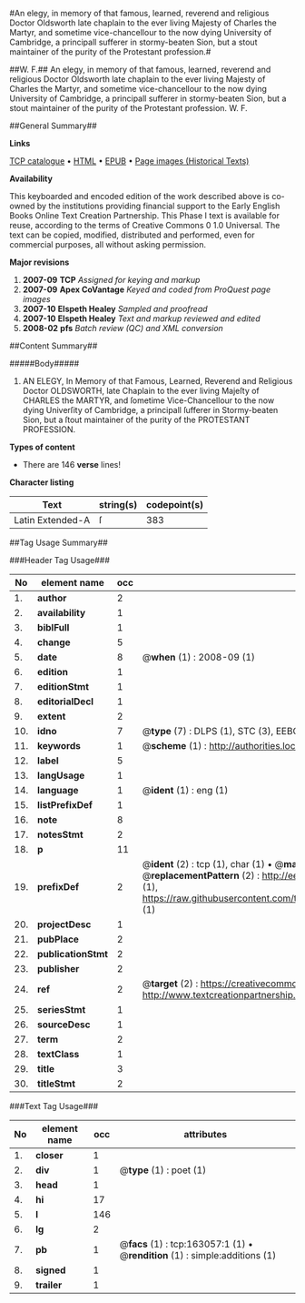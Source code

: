 #An elegy, in memory of that famous, learned, reverend and religious Doctor Oldsworth late chaplain to the ever living Majesty of Charles the Martyr, and sometime vice-chancellour to the now dying University of Cambridge, a principall sufferer in stormy-beaten Sion, but a stout maintainer of the purity of the Protestant profession.#

##W. F.##
An elegy, in memory of that famous, learned, reverend and religious Doctor Oldsworth late chaplain to the ever living Majesty of Charles the Martyr, and sometime vice-chancellour to the now dying University of Cambridge, a principall sufferer in stormy-beaten Sion, but a stout maintainer of the purity of the Protestant profession.
W. F.

##General Summary##

**Links**

[TCP catalogue](http://www.ota.ox.ac.uk/tcp/)  • 
[HTML](http://tei.it.ox.ac.uk/tcp/Texts-HTML/free/A85/A85199.html)  • 
[EPUB](http://tei.it.ox.ac.uk/tcp/Texts-EPUB/free/A85/A85199.epub) • 
[Page images (Historical Texts)](https://data.historicaltexts.jisc.ac.uk/view?pubId=eebo-99869983e&pageId=eebo-99869983e-163057-1)

**Availability**

This keyboarded and encoded edition of the
	       work described above is co-owned by the institutions
	       providing financial support to the Early English Books
	       Online Text Creation Partnership. This Phase I text is
	       available for reuse, according to the terms of Creative
	       Commons 0 1.0 Universal. The text can be copied,
	       modified, distributed and performed, even for
	       commercial purposes, all without asking permission.

**Major revisions**

1. __2007-09__ __TCP__ *Assigned for keying and markup*
1. __2007-09__ __Apex CoVantage__ *Keyed and coded from ProQuest page images*
1. __2007-10__ __Elspeth Healey__ *Sampled and proofread*
1. __2007-10__ __Elspeth Healey__ *Text and markup reviewed and edited*
1. __2008-02__ __pfs__ *Batch review (QC) and XML conversion*

##Content Summary##

#####Body#####

1. AN ELEGY, In Memory of that Famous, Learned, Reverend and Religious Doctor OLDSWORTH, late Chaplain to the ever living Majeſty of CHARLES the MARTYR, and ſometime Vice-Chancellour to the now dying Univerſity of Cambridge, a principall ſufferer in Stormy-beaten Sion, but a ſtout maintainer of the purity of the PROTESTANT PROFESSION.

**Types of content**

  * There are 146 **verse** lines!

**Character listing**


|Text|string(s)|codepoint(s)|
|---|---|---|
|Latin Extended-A|ſ|383|

##Tag Usage Summary##

###Header Tag Usage###

|No|element name|occ|attributes|
|---|---|---|---|
|1.|__author__|2||
|2.|__availability__|1||
|3.|__biblFull__|1||
|4.|__change__|5||
|5.|__date__|8| @__when__ (1) : 2008-09 (1)|
|6.|__edition__|1||
|7.|__editionStmt__|1||
|8.|__editorialDecl__|1||
|9.|__extent__|2||
|10.|__idno__|7| @__type__ (7) : DLPS (1), STC (3), EEBO-CITATION (1), PROQUEST (1), VID (1)|
|11.|__keywords__|1| @__scheme__ (1) : http://authorities.loc.gov/ (1)|
|12.|__label__|5||
|13.|__langUsage__|1||
|14.|__language__|1| @__ident__ (1) : eng (1)|
|15.|__listPrefixDef__|1||
|16.|__note__|8||
|17.|__notesStmt__|2||
|18.|__p__|11||
|19.|__prefixDef__|2| @__ident__ (2) : tcp (1), char (1)  •  @__matchPattern__ (2) : ([0-9\-]+):([0-9IVX]+) (1), (.+) (1)  •  @__replacementPattern__ (2) : http://eebo.chadwyck.com/downloadtiff?vid=$1&page=$2 (1), https://raw.githubusercontent.com/textcreationpartnership/Texts/master/tcpchars.xml#$1 (1)|
|20.|__projectDesc__|1||
|21.|__pubPlace__|2||
|22.|__publicationStmt__|2||
|23.|__publisher__|2||
|24.|__ref__|2| @__target__ (2) : https://creativecommons.org/publicdomain/zero/1.0/ (1), http://www.textcreationpartnership.org/docs/. (1)|
|25.|__seriesStmt__|1||
|26.|__sourceDesc__|1||
|27.|__term__|2||
|28.|__textClass__|1||
|29.|__title__|3||
|30.|__titleStmt__|2||


###Text Tag Usage###

|No|element name|occ|attributes|
|---|---|---|---|
|1.|__closer__|1||
|2.|__div__|1| @__type__ (1) : poet (1)|
|3.|__head__|1||
|4.|__hi__|17||
|5.|__l__|146||
|6.|__lg__|2||
|7.|__pb__|1| @__facs__ (1) : tcp:163057:1 (1)  •  @__rendition__ (1) : simple:additions (1)|
|8.|__signed__|1||
|9.|__trailer__|1||
